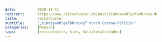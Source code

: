 ```yaml
---
date:          2020-11-11
redirect:      https://www.reitschuster.de/post/kindeswohlgefaehrung-durch-corona-massnahmen/
title:         reitschuster
subtitle:      "„Kindeswohlgefährdung“ durch Corona-Politik?"
categories:    [Mensch]
tags:          [reitschuster, kind, kollateralschäden]
---
```

